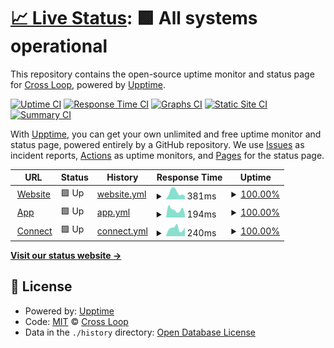 # [📈 Live Status](https://cross-loop.github.io/status): <!--live status--> **🟩 All systems operational**

This repository contains the open-source uptime monitor and status page for [Cross Loop](https://cross-loop.io), powered by [Upptime](https://github.com/upptime/upptime).

[![Uptime CI](https://github.com/cross-loop/status/workflows/Uptime%20CI/badge.svg)](https://github.com/cross-loop/status/actions?query=workflow%3A%22Uptime+CI%22)
[![Response Time CI](https://github.com/cross-loop/status/workflows/Response%20Time%20CI/badge.svg)](https://github.com/cross-loop/status/actions?query=workflow%3A%22Response+Time+CI%22)
[![Graphs CI](https://github.com/cross-loop/status/workflows/Graphs%20CI/badge.svg)](https://github.com/cross-loop/status/actions?query=workflow%3A%22Graphs+CI%22)
[![Static Site CI](https://github.com/cross-loop/status/workflows/Static%20Site%20CI/badge.svg)](https://github.com/cross-loop/status/actions?query=workflow%3A%22Static+Site+CI%22)
[![Summary CI](https://github.com/cross-loop/status/workflows/Summary%20CI/badge.svg)](https://github.com/cross-loop/status/actions?query=workflow%3A%22Summary+CI%22)

With [Upptime](https://upptime.js.org), you can get your own unlimited and free uptime monitor and status page, powered entirely by a GitHub repository. We use [Issues](https://github.com/cross-loop/status/issues) as incident reports, [Actions](https://github.com/cross-loop/status/actions) as uptime monitors, and [Pages](https://cross-loop.github.io/status) for the status page.

<!--start: status pages-->
<!-- This summary is generated by Upptime (https://github.com/upptime/upptime) -->
<!-- Do not edit this manually, your changes will be overwritten -->
<!-- prettier-ignore -->
| URL | Status | History | Response Time | Uptime |
| --- | ------ | ------- | ------------- | ------ |
| <img alt="" src="https://icons.duckduckgo.com/ip3/cross-loop.io.ico" height="13"> [Website](http://cross-loop.io) | 🟩 Up | [website.yml](https://github.com/cross-loop/status/commits/HEAD/history/website.yml) | <details><summary><img alt="Response time graph" src="./graphs/website/response-time-week.png" height="20"> 381ms</summary><br><a href="https://cross-loop.github.io/status/history/website"><img alt="Response time 446" src="https://img.shields.io/endpoint?url=https%3A%2F%2Fraw.githubusercontent.com%2Fcross-loop%2Fstatus%2FHEAD%2Fapi%2Fwebsite%2Fresponse-time.json"></a><br><a href="https://cross-loop.github.io/status/history/website"><img alt="24-hour response time 305" src="https://img.shields.io/endpoint?url=https%3A%2F%2Fraw.githubusercontent.com%2Fcross-loop%2Fstatus%2FHEAD%2Fapi%2Fwebsite%2Fresponse-time-day.json"></a><br><a href="https://cross-loop.github.io/status/history/website"><img alt="7-day response time 381" src="https://img.shields.io/endpoint?url=https%3A%2F%2Fraw.githubusercontent.com%2Fcross-loop%2Fstatus%2FHEAD%2Fapi%2Fwebsite%2Fresponse-time-week.json"></a><br><a href="https://cross-loop.github.io/status/history/website"><img alt="30-day response time 413" src="https://img.shields.io/endpoint?url=https%3A%2F%2Fraw.githubusercontent.com%2Fcross-loop%2Fstatus%2FHEAD%2Fapi%2Fwebsite%2Fresponse-time-month.json"></a><br><a href="https://cross-loop.github.io/status/history/website"><img alt="1-year response time 444" src="https://img.shields.io/endpoint?url=https%3A%2F%2Fraw.githubusercontent.com%2Fcross-loop%2Fstatus%2FHEAD%2Fapi%2Fwebsite%2Fresponse-time-year.json"></a></details> | <details><summary><a href="https://cross-loop.github.io/status/history/website">100.00%</a></summary><a href="https://cross-loop.github.io/status/history/website"><img alt="All-time uptime 100.00%" src="https://img.shields.io/endpoint?url=https%3A%2F%2Fraw.githubusercontent.com%2Fcross-loop%2Fstatus%2FHEAD%2Fapi%2Fwebsite%2Fuptime.json"></a><br><a href="https://cross-loop.github.io/status/history/website"><img alt="24-hour uptime 100.00%" src="https://img.shields.io/endpoint?url=https%3A%2F%2Fraw.githubusercontent.com%2Fcross-loop%2Fstatus%2FHEAD%2Fapi%2Fwebsite%2Fuptime-day.json"></a><br><a href="https://cross-loop.github.io/status/history/website"><img alt="7-day uptime 100.00%" src="https://img.shields.io/endpoint?url=https%3A%2F%2Fraw.githubusercontent.com%2Fcross-loop%2Fstatus%2FHEAD%2Fapi%2Fwebsite%2Fuptime-week.json"></a><br><a href="https://cross-loop.github.io/status/history/website"><img alt="30-day uptime 100.00%" src="https://img.shields.io/endpoint?url=https%3A%2F%2Fraw.githubusercontent.com%2Fcross-loop%2Fstatus%2FHEAD%2Fapi%2Fwebsite%2Fuptime-month.json"></a><br><a href="https://cross-loop.github.io/status/history/website"><img alt="1-year uptime 100.00%" src="https://img.shields.io/endpoint?url=https%3A%2F%2Fraw.githubusercontent.com%2Fcross-loop%2Fstatus%2FHEAD%2Fapi%2Fwebsite%2Fuptime-year.json"></a></details>
| <img alt="" src="https://icons.duckduckgo.com/ip3/app.cross-loop.io.ico" height="13"> [App](https://app.cross-loop.io) | 🟩 Up | [app.yml](https://github.com/cross-loop/status/commits/HEAD/history/app.yml) | <details><summary><img alt="Response time graph" src="./graphs/app/response-time-week.png" height="20"> 194ms</summary><br><a href="https://cross-loop.github.io/status/history/app"><img alt="Response time 333" src="https://img.shields.io/endpoint?url=https%3A%2F%2Fraw.githubusercontent.com%2Fcross-loop%2Fstatus%2FHEAD%2Fapi%2Fapp%2Fresponse-time.json"></a><br><a href="https://cross-loop.github.io/status/history/app"><img alt="24-hour response time 430" src="https://img.shields.io/endpoint?url=https%3A%2F%2Fraw.githubusercontent.com%2Fcross-loop%2Fstatus%2FHEAD%2Fapi%2Fapp%2Fresponse-time-day.json"></a><br><a href="https://cross-loop.github.io/status/history/app"><img alt="7-day response time 194" src="https://img.shields.io/endpoint?url=https%3A%2F%2Fraw.githubusercontent.com%2Fcross-loop%2Fstatus%2FHEAD%2Fapi%2Fapp%2Fresponse-time-week.json"></a><br><a href="https://cross-loop.github.io/status/history/app"><img alt="30-day response time 341" src="https://img.shields.io/endpoint?url=https%3A%2F%2Fraw.githubusercontent.com%2Fcross-loop%2Fstatus%2FHEAD%2Fapi%2Fapp%2Fresponse-time-month.json"></a><br><a href="https://cross-loop.github.io/status/history/app"><img alt="1-year response time 360" src="https://img.shields.io/endpoint?url=https%3A%2F%2Fraw.githubusercontent.com%2Fcross-loop%2Fstatus%2FHEAD%2Fapi%2Fapp%2Fresponse-time-year.json"></a></details> | <details><summary><a href="https://cross-loop.github.io/status/history/app">100.00%</a></summary><a href="https://cross-loop.github.io/status/history/app"><img alt="All-time uptime 99.99%" src="https://img.shields.io/endpoint?url=https%3A%2F%2Fraw.githubusercontent.com%2Fcross-loop%2Fstatus%2FHEAD%2Fapi%2Fapp%2Fuptime.json"></a><br><a href="https://cross-loop.github.io/status/history/app"><img alt="24-hour uptime 100.00%" src="https://img.shields.io/endpoint?url=https%3A%2F%2Fraw.githubusercontent.com%2Fcross-loop%2Fstatus%2FHEAD%2Fapi%2Fapp%2Fuptime-day.json"></a><br><a href="https://cross-loop.github.io/status/history/app"><img alt="7-day uptime 100.00%" src="https://img.shields.io/endpoint?url=https%3A%2F%2Fraw.githubusercontent.com%2Fcross-loop%2Fstatus%2FHEAD%2Fapi%2Fapp%2Fuptime-week.json"></a><br><a href="https://cross-loop.github.io/status/history/app"><img alt="30-day uptime 100.00%" src="https://img.shields.io/endpoint?url=https%3A%2F%2Fraw.githubusercontent.com%2Fcross-loop%2Fstatus%2FHEAD%2Fapi%2Fapp%2Fuptime-month.json"></a><br><a href="https://cross-loop.github.io/status/history/app"><img alt="1-year uptime 100.00%" src="https://img.shields.io/endpoint?url=https%3A%2F%2Fraw.githubusercontent.com%2Fcross-loop%2Fstatus%2FHEAD%2Fapi%2Fapp%2Fuptime-year.json"></a></details>
| <img alt="" src="https://icons.duckduckgo.com/ip3/connect.cross-loop.io.ico" height="13"> [Connect](https://connect.cross-loop.io/v1/default/action) | 🟩 Up | [connect.yml](https://github.com/cross-loop/status/commits/HEAD/history/connect.yml) | <details><summary><img alt="Response time graph" src="./graphs/connect/response-time-week.png" height="20"> 240ms</summary><br><a href="https://cross-loop.github.io/status/history/connect"><img alt="Response time 230" src="https://img.shields.io/endpoint?url=https%3A%2F%2Fraw.githubusercontent.com%2Fcross-loop%2Fstatus%2FHEAD%2Fapi%2Fconnect%2Fresponse-time.json"></a><br><a href="https://cross-loop.github.io/status/history/connect"><img alt="24-hour response time 177" src="https://img.shields.io/endpoint?url=https%3A%2F%2Fraw.githubusercontent.com%2Fcross-loop%2Fstatus%2FHEAD%2Fapi%2Fconnect%2Fresponse-time-day.json"></a><br><a href="https://cross-loop.github.io/status/history/connect"><img alt="7-day response time 240" src="https://img.shields.io/endpoint?url=https%3A%2F%2Fraw.githubusercontent.com%2Fcross-loop%2Fstatus%2FHEAD%2Fapi%2Fconnect%2Fresponse-time-week.json"></a><br><a href="https://cross-loop.github.io/status/history/connect"><img alt="30-day response time 222" src="https://img.shields.io/endpoint?url=https%3A%2F%2Fraw.githubusercontent.com%2Fcross-loop%2Fstatus%2FHEAD%2Fapi%2Fconnect%2Fresponse-time-month.json"></a><br><a href="https://cross-loop.github.io/status/history/connect"><img alt="1-year response time 232" src="https://img.shields.io/endpoint?url=https%3A%2F%2Fraw.githubusercontent.com%2Fcross-loop%2Fstatus%2FHEAD%2Fapi%2Fconnect%2Fresponse-time-year.json"></a></details> | <details><summary><a href="https://cross-loop.github.io/status/history/connect">100.00%</a></summary><a href="https://cross-loop.github.io/status/history/connect"><img alt="All-time uptime 99.97%" src="https://img.shields.io/endpoint?url=https%3A%2F%2Fraw.githubusercontent.com%2Fcross-loop%2Fstatus%2FHEAD%2Fapi%2Fconnect%2Fuptime.json"></a><br><a href="https://cross-loop.github.io/status/history/connect"><img alt="24-hour uptime 100.00%" src="https://img.shields.io/endpoint?url=https%3A%2F%2Fraw.githubusercontent.com%2Fcross-loop%2Fstatus%2FHEAD%2Fapi%2Fconnect%2Fuptime-day.json"></a><br><a href="https://cross-loop.github.io/status/history/connect"><img alt="7-day uptime 100.00%" src="https://img.shields.io/endpoint?url=https%3A%2F%2Fraw.githubusercontent.com%2Fcross-loop%2Fstatus%2FHEAD%2Fapi%2Fconnect%2Fuptime-week.json"></a><br><a href="https://cross-loop.github.io/status/history/connect"><img alt="30-day uptime 100.00%" src="https://img.shields.io/endpoint?url=https%3A%2F%2Fraw.githubusercontent.com%2Fcross-loop%2Fstatus%2FHEAD%2Fapi%2Fconnect%2Fuptime-month.json"></a><br><a href="https://cross-loop.github.io/status/history/connect"><img alt="1-year uptime 100.00%" src="https://img.shields.io/endpoint?url=https%3A%2F%2Fraw.githubusercontent.com%2Fcross-loop%2Fstatus%2FHEAD%2Fapi%2Fconnect%2Fuptime-year.json"></a></details>

<!--end: status pages-->

[**Visit our status website →**](https://cross-loop.github.io/status)

## 📄 License

- Powered by: [Upptime](https://github.com/upptime/upptime)
- Code: [MIT](./LICENSE) © [Cross Loop](https://cross-loop.io)
- Data in the `./history` directory: [Open Database License](https://opendatacommons.org/licenses/odbl/1-0/)
